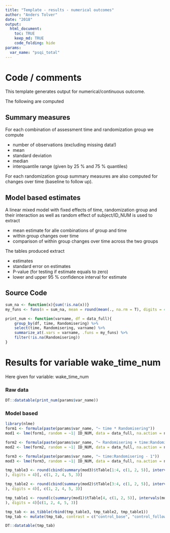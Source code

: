 ```yaml
---
title: "Template - results - numerical outcomes"
author: "Anders Tolver"
date: "2018"
output: 
  html_document:
    toc: TRUE
    keep_md: TRUE
    code_folding: hide
params:
  var_name: "psqi_total"
---
```






# Code / comments

This template generates output for numerical/continuous outcome.

The following are computed

## Summary measures

For each combination of assessment time and randomization group we compute

* number of observations (excluding missing data!)
* mean
* standard deviation
* median
* interquantile range (given by 25 % and 75 % quantiles)

For each randomization group summary measures are also computed for changes over time (baseline to follow up).

## Model based estimates

A linear mixed model with fixed effects of time, randomization group and their interaction as well as random effect of subject/ID_NUM is used to extract

* mean estimate for alle combinations of group and time
* within group changes over time
* comparison of within group changes over time across the two groups

The tables produced extract

* estimates
* standard error on estimates
* P-value (for testing if estimate equals to zero)
* lower and upper 95 % confidence interval for estimate

## Source Code


```r
sum_na <- function(x){sum(!is.na(x))}
my_funs <- funs(n = sum_na, mean = round(mean(., na.rm = T), digits = 4), sd = round(sd(., na.rm = T), digits = 4), median = median(., na.rm = T), q25 = quantile(., probs = 0.25, na.rm = T), q75 = quantile(., probs = 0.75, na.rm = T))

print_num <- function(varname, df = data_full){
    group_by(df, time, Randomisering) %>% 
    select(time, Randomisering, varname) %>%
    summarize_at(.vars = varname, .funs = my_funs) %>%
    filter(!is.na(Randomisering))
}
```

# Results for variable wake_time_num

Here given for variable: wake_time_num


### Raw data


```r
DT::datatable(print_num(params$var_name))
```

<!--html_preserve--><div id="htmlwidget-ad6b5dafc2484342b095" style="width:100%;height:auto;" class="datatables html-widget"></div>
<script type="application/json" data-for="htmlwidget-ad6b5dafc2484342b095">{"x":{"filter":"none","data":[["1","2","3","4"],["baseline","baseline","follow_up","follow_up"],["control","intervention","control","intervention"],[18,15,17,15],[0.4079,0.8339,0.4535,0.675],[0.3194,0.7118,0.3779,0.497],[0.458333333333333,0.541666666666667,0.408333333333333,0.533333333333333],[0.15625,0.270833333333333,0.158333333333333,0.475],[0.489583333333333,1.575,0.583333333333333,0.783333333333333]],"container":"<table class=\"display\">\n  <thead>\n    <tr>\n      <th> <\/th>\n      <th>time<\/th>\n      <th>Randomisering<\/th>\n      <th>n<\/th>\n      <th>mean<\/th>\n      <th>sd<\/th>\n      <th>median<\/th>\n      <th>q25<\/th>\n      <th>q75<\/th>\n    <\/tr>\n  <\/thead>\n<\/table>","options":{"columnDefs":[{"className":"dt-right","targets":[3,4,5,6,7,8]},{"orderable":false,"targets":0}],"order":[],"autoWidth":false,"orderClasses":false}},"evals":[],"jsHooks":[]}</script><!--/html_preserve-->

### Model based 


```r
library(nlme)
form1 <- formula(paste(params$var_name, "~ time * Randomisering"))
mod1 <- lme(form1, random = ~1| ID_NUM, data = data_full, na.action = na.omit)

form2 <- formula(paste(params$var_name, "~ Randomisering + time:Randomisering - 1"))
mod2 <- lme(form2, random = ~1| ID_NUM, data = data_full, na.action = na.omit)

form3 <- formula(paste(params$var_name, "~ time:Randomisering - 1"))
mod3 <- lme(form3, random = ~1| ID_NUM, data = data_full, na.action = na.omit)

tmp_table3 <- round(cbind(summary(mod3)$tTable[1:4, c(1, 2, 5)], intervals(mod3)$fixed[, c(1, 3)]
), digits = 4)[, c(1, 2, 4, 5, 3)]

tmp_table2 <- round(cbind(summary(mod2)$tTable[3:4, c(1, 2, 5)], intervals(mod2)$fixed[3:4, c(1, 3)]
), digits = 4)[, c(1, 2, 4, 5, 3)]

tmp_table1 <- round(c(summary(mod1)$tTable[4, c(1, 2, 5)], intervals(mod1)$fixed[4, c(1, 3)]
), digits = 4)[c(1, 2, 4, 5, 3)]

tmp_tab <- as_tibble(rbind(tmp_table3, tmp_table2, tmp_table1))
tmp_tab <- mutate(tmp_tab, contrast = c("control_base", "control_follow", "intervention_base", "intervention_follow", "control_change", "intervention_change", "group_diff_change"))[c(6, 1:5)]

DT::datatable(tmp_tab)
```

<!--html_preserve--><div id="htmlwidget-a4cff2ff049eca0cbe45" style="width:100%;height:auto;" class="datatables html-widget"></div>
<script type="application/json" data-for="htmlwidget-a4cff2ff049eca0cbe45">{"x":{"filter":"none","data":[["1","2","3","4","5","6","7"],["control_base","control_follow","intervention_base","intervention_follow","control_change","intervention_change","group_diff_change"],[0.4079,0.465,0.8339,0.675,0.0571,-0.1589,-0.216],[0.1148,0.1161,0.1257,0.1257,0.0782,0.0835,0.1143],[0.1731,0.2275,0.5767,0.4178,-0.1023,-0.3291,-0.4495],[0.6426,0.7024,1.091,0.9322,0.2165,0.0113,0.0175],[0.0013,0.0004,0,0,0.4705,0.0663,0.0686]],"container":"<table class=\"display\">\n  <thead>\n    <tr>\n      <th> <\/th>\n      <th>contrast<\/th>\n      <th>Value<\/th>\n      <th>Std.Error<\/th>\n      <th>lower<\/th>\n      <th>upper<\/th>\n      <th>p-value<\/th>\n    <\/tr>\n  <\/thead>\n<\/table>","options":{"columnDefs":[{"className":"dt-right","targets":[2,3,4,5,6]},{"orderable":false,"targets":0}],"order":[],"autoWidth":false,"orderClasses":false}},"evals":[],"jsHooks":[]}</script><!--/html_preserve-->

